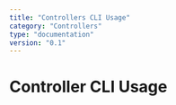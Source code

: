 ```yaml
---
title: "Controllers CLI Usage"
category: "Controllers"
type: "documentation"
version: "0.1"
---
```


# Controller CLI Usage
